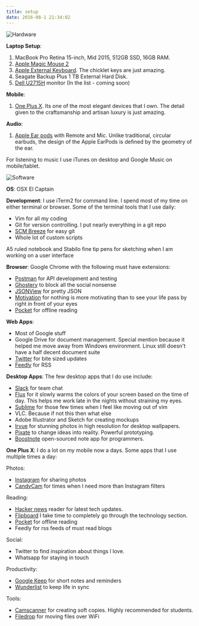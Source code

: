 ```yaml
---
title: setup
date: 2016-08-1 21:34:02
---
```


![Hardware](/img/hardware.png)

**Laptop Setup**:

1. MacBook Pro Retina 15-inch, Mid 2015, 512GB SSD, 16GB RAM.
1. [Apple Magic Mouse 2](http://www.apple.com/shop/product/MLA02LL/A/magic-mouse-2)
1. [Apple External Keyboard](http://www.apple.com/shop/mac/mac-accessories/mice-keyboards). The chicklet keys are just amazing.
1. Seagate Backup Plus 1 TB External Hard Disk.
1. [Dell U2715H](http://accessories.us.dell.com/sna/productdetail.aspx?c=us&cs=19&l=en&sku=210-ADKB) monitor (In the list - coming soon)

**Mobile**:

1. [One Plus X](https://oneplus.net/x). Its one of the most elegant devices that I own. The detail given to the craftsmanship and artisan luxury is just amazing.

**Audio**:

1. [Apple Ear pods](http://www.apple.com/shop/product/MD827LL/A/apple-earpods-with-remote-and-mic) with Remote and Mic. Unlike traditional, circular earbuds, the design of the Apple EarPods is defined by the geometry of the ear.

For listening to music I use iTunes on desktop and Google Music on mobile/tablet.

![Software](/img/software.png)

**OS**: OSX El Captain

**Development**: I use iTerm2 for command line. I spend most of my time on either terminal or browser. Some of the terminal tools that I use daily:

- Vim for all my coding
- Git for version controlling. I put nearly everything in a git repo
- [SCM Breeze](https://github.com/ndbroadbent/scm_breeze) for easy git
- Whole lot of custom scripts

A5 ruled notebook and Stabilo fine tip pens for sketching when I am working on a user interface

**Browser**: Google Chrome with the following must have extensions:

- [Postman](https://chrome.google.com/webstore/detail/postman-rest-client/fdmmgilgnpjigdojojpjoooidkmcomcm?hl=en) for API development and testing
- [Ghostery](https://chrome.google.com/webstore/detail/mlomiejdfkolichcflejclcbmpeaniij) to block all the social nonsense
- [JSONView](https://chrome.google.com/webstore/detail/chklaanhfefbnpoihckbnefhakgolnmc) for pretty JSON
- [Motivation](https://chrome.google.com/webstore/detail/ofdgfpchbidcgncgfpdlpclnpaemakoj) for nothing is more motivating than to see your life pass by right in front of your eyes
- [Pocket](http://getpocket.com) for offline reading


**Web Apps**:

- Most of Google stuff
- Google Drive for document management. Special mention because it helped me move away from Windows environment. Linux still doesn't have a half decent document suite
- [Twitter](http://twitter.com/therajabishek) for bite sized updates
- [Feedly](http://feedly.com) for RSS

**Desktop Apps**: The few desktop apps that I do use include:

- [Slack](https://slack.com/) for team chat
- [Flux](https://justgetflux.com/) for it slowly warms the colors of your screen based on the time of day. This helps me work late in the nights without straining my eyes.
- [Sublime](https://www.sublimetext.com/) for those few times when I feel like moving out of vim
- VLC. Because if not this then what else
- Adobe Illustrator and Sketch for creating mockups
- [Irvue](https://itunes.apple.com/in/app/irvue-unsplash-wallpapers/id1039633667?mt=12) for stunning photos in high resolution for desktop wallpapers.
- [Pixate](http://www.pixate.com/) to change ideas into reality. Powerful prototyping.
- [Boostnote](https://b00st.io/) open-sourced note app for programmers.

**One Plus X**: I do a lot on my mobile now a days. Some apps that I use multiple times a day:

Photos:

- [Instagram](http://instagram.com/therajabishek) for sharing photos
- [CandyCam](https://play.google.com/store/apps/details?id=com.joeware.android.gpulumera&hl=en) for times when I need more than Instagram filters

Reading:

- [Hacker news](https://play.google.com/store/apps/details?id=com.premii.hn&hl=en) reader for latest tech updates.
- [Flipboard](https://flipboard.com/) I take time to completely go through the technology section.
- [Pocket](https://play.google.com/store/apps/details?id=com.ideashower.readitlater.pro&hl=en) for offline reading
- Feedly for rss feeds of must read blogs

Social:

- Twitter to find inspiration about things I love.
- Whatsapp for staying in touch

Productivity:

- [Google Keep](https://keep.google.com) for short notes and reminders
- [Wunderlist](https://www.wunderlist.com/) to keep life in sync

Tools:

- [Camscanner](https://www.camscanner.com/) for creating soft copies. Highly recommended for students.
- [Filedrop](http://www.filedropme.com/) for moving files over WiFi
